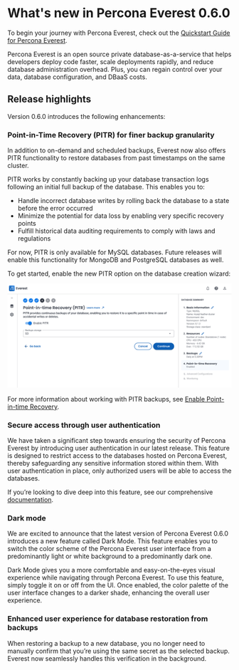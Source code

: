 # What's new in Percona Everest 0.6.0

To begin your journey with Percona Everest, check out the [Quickstart Guide for Percona Everest](../quickstart-guide/quick-install.md).

Percona Everest is an open source private database-as-a-service that helps developers deploy code faster, scale deployments rapidly, and reduce database administration overhead. Plus, you can regain control over your data, database configuration, and DBaaS costs.

## Release highlights

Version 0.6.0 introduces the following enhancements:

### Point-in-Time Recovery (PITR) for finer backup granularity

In addition to on-demand and scheduled backups, Everest now also offers PITR functionality to restore databases from past timestamps on the same cluster.

PITR works by constantly backing up your database transaction logs following an initial full backup of the database. This enables you to:

- Handle incorrect database writes by rolling back the database to a state before the error occurred
- Minimize the potential for data loss by enabling very specific recovery points  
- Fulfill historical data auditing requirements to comply with laws and regulations

For now, PITR is only available for MySQL databases. Future releases will enable this functionality for MongoDB and PostgreSQL databases as well.

To get started, enable the new PITR option on the database creation wizard:

![PITR](../images/PITR.PNG)

For more information about working with PITR backups, see [Enable Point-in-time Recovery](../use/createBackups/EnablePITR.md).

### Secure access through user authentication

We have taken a significant step towards ensuring the security of Percona Everest by introducing user authentication in our latest release. This feature is designed to restrict access to the databases hosted on Percona Everest, thereby safeguarding any sensitive information stored within them. With user authentication in place, only authorized users will be able to access the databases.

If you’re looking to dive deep into this feature, see our comprehensive [documentation](https://docs.percona.com/everest/secure/user-auth.html).

### Dark mode 

We are excited to announce that the latest version of Percona Everest 0.6.0 introduces a new feature called Dark Mode. This feature enables you to switch the color scheme of the Percona Everest user interface from a predominantly light or white background to a predominantly dark one. 

Dark Mode gives you a more comfortable and easy-on-the-eyes visual experience while navigating through Percona Everest. To use this feature, simply toggle it on or off from the UI. Once enabled, the color palette of the user interface changes to a darker shade, enhancing the overall user experience.

### Enhanced user experience for database restoration from backups

When restoring a backup to a new database, you no longer need to manually confirm that you’re using the same secret as the selected backup. Everest now seamlessly handles this verification in the background.

